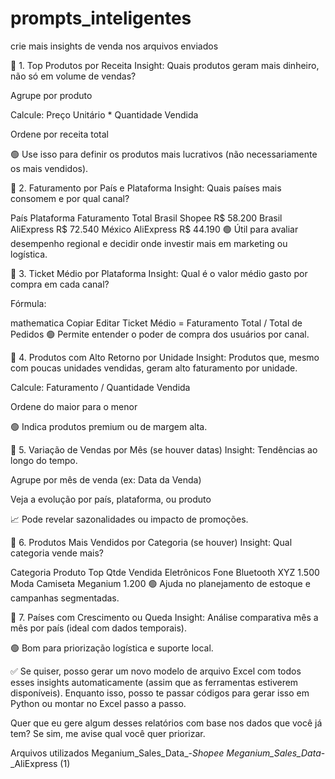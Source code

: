 # prompts_inteligentes


crie mais insights  de venda nos arquivos enviados




📌 1. Top Produtos por Receita
Insight: Quais produtos geram mais dinheiro, não só em volume de vendas?

Agrupe por produto

Calcule: Preço Unitário * Quantidade Vendida

Ordene por receita total

🟢 Use isso para definir os produtos mais lucrativos (não necessariamente os mais vendidos).

📌 2. Faturamento por País e Plataforma
Insight: Quais países mais consomem e por qual canal?


País	Plataforma	Faturamento Total
Brasil	Shopee	R$ 58.200
Brasil	AliExpress	R$ 72.540
México	AliExpress	R$ 44.190
🟢 Útil para avaliar desempenho regional e decidir onde investir mais em marketing ou logística.

📌 3. Ticket Médio por Plataforma
Insight: Qual é o valor médio gasto por compra em cada canal?

Fórmula:

mathematica
Copiar
Editar
Ticket Médio = Faturamento Total / Total de Pedidos
🟢 Permite entender o poder de compra dos usuários por canal.

📌 4. Produtos com Alto Retorno por Unidade
Insight: Produtos que, mesmo com poucas unidades vendidas, geram alto faturamento por unidade.

Calcule: Faturamento / Quantidade Vendida

Ordene do maior para o menor

🟢 Indica produtos premium ou de margem alta.

📌 5. Variação de Vendas por Mês (se houver datas)
Insight: Tendências ao longo do tempo.

Agrupe por mês de venda (ex: Data da Venda)

Veja a evolução por país, plataforma, ou produto

📈 Pode revelar sazonalidades ou impacto de promoções.

📌 6. Produtos Mais Vendidos por Categoria (se houver)
Insight: Qual categoria vende mais?


Categoria	Produto Top	Qtde Vendida
Eletrônicos	Fone Bluetooth XYZ	1.500
Moda	Camiseta Meganium	1.200
🟢 Ajuda no planejamento de estoque e campanhas segmentadas.

📌 7. Países com Crescimento ou Queda
Insight: Análise comparativa mês a mês por país (ideal com dados temporais).

🟢 Bom para priorização logística e suporte local.

✅ Se quiser, posso gerar um novo modelo de arquivo Excel com todos esses insights automaticamente (assim que as ferramentas estiverem disponíveis).
Enquanto isso, posso te passar códigos para gerar isso em Python ou montar no Excel passo a passo.

Quer que eu gere algum desses relatórios com base nos dados que você já tem? Se sim, me avise qual você quer priorizar.






Arquivos utilizados
Meganium_Sales_Data_-_Shopee
Meganium_Sales_Data_-_AliExpress (1)
